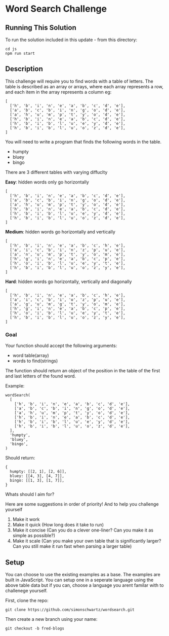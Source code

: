 # Word Search Challenge

## Running This Solution

To run the solution included in this update - from this directory:

```
cd js
npm run start
```

## Description

This challenge will require you to find words with a table of letters. The table is described as an array or arrays, where each array represents a row, and each item in the array represents a column eg:

```
[
  ['h', 'b', 'i', 'n', 'e', 'a', 'b', 'c', 'd', 'e'],
  ['a', 'b', 'c', 'b', 'i', 'n', 'g', 'o', 'd', 'e'],
  ['a', 'h', 'u', 'm', 'p', 't', 'y', 'o', 'd', 'e'],
  ['h', 'b', 'i', 'n', 'e', 'a', 'b', 'c', 'd', 'e'],
  ['h', 'b', 'i', 'b', 'l', 'u', 'e', 'y', 'd', 'e'],
  ['h', 'b', 'i', 'b', 'l', 'u', 'o', 'z', 'd', 'e'],
]
```

You will need to write a program that finds the following words in the table.

- humpty
- bluey
- bingo

There are 3 different tables with varying diffuclty

**Easy**: hidden words only go horizontally

```
[
  ['h', 'b', 'i', 'n', 'e', 'a', 'b', 'c', 'd', 'e'],
  ['a', 'b', 'c', 'b', 'i', 'n', 'g', 'o', 'd', 'e'],
  ['a', 'h', 'u', 'm', 'p', 't', 'y', 'o', 'd', 'e'],
  ['h', 'b', 'i', 'n', 'e', 'a', 'b', 'c', 'd', 'e'],
  ['h', 'b', 'i', 'b', 'l', 'u', 'e', 'y', 'd', 'e'],
  ['h', 'b', 'i', 'b', 'l', 'u', 'o', 'z', 'd', 'e'],
]
```

**Medium**: hidden words go horizontally and vertically

```
[
  ['h', 'b', 'i', 'n', 'e', 'a', 'b', 'c', 'h', 'e'],
  ['a', 'i', 'c', 'b', 'i', 'n', 'z', 'p', 'u', 'e'],
  ['a', 'n', 'u', 'm', 'p', 't', 'y', 'o', 'm', 'e'],
  ['h', 'g', 'i', 'n', 'e', 'a', 'b', 'c', 'p', 'e'],
  ['h', 'o', 'i', 'b', 'l', 'u', 'e', 'y', 't', 'e'],
  ['h', 'b', 'i', 'b', 'l', 'u', 'o', 'z', 'y', 'e'],
]
```

**Hard**: hidden words go horizontally, vertically and diagonally

```
[
  ['h', 'b', 'i', 'n', 'e', 'a', 'b', 'c', 'h', 'e'],
  ['a', 'i', 'c', 'b', 'i', 'o', 'z', 'p', 'u', 'e'],
  ['a', 'g', 'u', 'm', 'g', 't', 'y', 'o', 'm', 'e'],
  ['h', 'g', 'i', 'n', 'e', 'a', 'b', 'c', 'p', 'e'],
  ['h', 'o', 'i', 'b', 'l', 'u', 'e', 'y', 't', 'e'],
  ['h', 'b', 'i', 'b', 'l', 'u', 'o', 'z', 'y', 'e'],
]
```

### Goal

Your function should accept the following arguments:

- word table(array)
- words to find(strings)

The function should return an object of the position in the table of the first and last letters of the found word.

Example:

```
wordSearch(
  [
    ['h', 'b', 'i', 'n', 'e', 'a', 'b', 'c', 'd', 'e'],
    ['a', 'b', 'c', 'b', 'i', 'n', 'g', 'o', 'd', 'e'],
    ['a', 'h', 'u', 'm', 'p', 't', 'y', 'o', 'd', 'e'],
    ['h', 'b', 'i', 'n', 'e', 'a', 'b', 'c', 'd', 'e'],
    ['h', 'b', 'i', 'b', 'l', 'u', 'e', 'y', 'd', 'e'],
    ['h', 'b', 'i', 'b', 'l', 'u', 'o', 'z', 'd', 'e'],
  ],
  'humpty',
  'bluey',
  'bingo',
)
```

Should return:

```
{
  humpty: [[2, 1], [2, 6]],
  bluey: [[4, 3], [4, 7]],
  bingo: [[1, 3], [1, 7]],
}
```

Whats should I aim for?

Here are some suggestions in order of priority! And to help you challenge yourself

1. Make it work
2. Make it quick (How long does it take to run)
3. Make it concise (Can you do a clever one-liner? Can you make it as simple as possible?)
4. Make it scale (Can you make your own table that is significantly larger? Can you still make it run fast when parsing a larger table)

## Setup

You can choose to use the existing examples as a base. The examples are built in JavaScript. You can setup one in a seperate language using the above table data but if you can, choose a language you arent familar with to challenege yourself.

First, clone the repo:

```
git clone https://github.com/simonschwartz/wordsearch.git
```

Then create a new branch using your name:

```
git checkout -b fred-blogs
```
